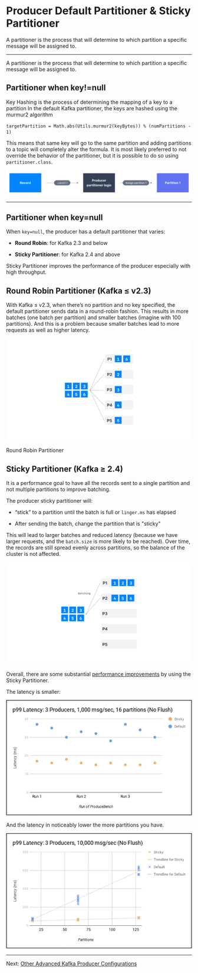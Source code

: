 Producer Default Partitioner & Sticky Partitioner
=================================================

A partitioner is the process that will determine to which partition a specific message will be assigned to.

* * *

A partitioner is the process that will determine to which partition a specific message will be assigned to.

Partitioner when key!=null
--------------------------

[](#Partitioner-when-key!=null-0)

Key Hashing is the process of determining the mapping of a key to a partition In the default Kafka partitioner, the keys are hashed using the murmur2 algorithm

```
targetPartition = Math.abs(Utils.murmur2(keyBytes)) % (numPartitions - 1)
```

This means that same key will go to the same partition and adding partitions to a topic will completely alter the formula. It is most likely preferred to not override the behavior of the partitioner, but it is possible to do so using `partitioner.class`.

![Kafka Producers use default partitioning logic to assign Kafka Messages to the appropriate Apache Kafka Partition.](../../static/images/Kafka_Producers_5.webp "Apache Kafka Producers and Default Partitioning")

* * *

Partitioner when key=null
-------------------------

[](#Partitioner-when-key=null-1)

When `key=null`, the producer has a default partitioner that varies:

*   **Round Robin**: for Kafka 2.3 and below
    
*   **Sticky Partitioner**: for Kafka 2.4 and above
    

Sticky Partitioner improves the performance of the producer especially with high throughput.

Round Robin Partitioner (Kafka ≤ v2.3)
--------------------------------------

[](#Round-Robin-Partitioner-(Kafka-≤-v2.3)-2)

With Kafka ≤ v2.3, when there’s no partition and no key specified, the default partitioner sends data in a round-robin fashion. This results in more batches (one batch per partition) and smaller batches (imagine with 100 partitions). And this is a problem because smaller batches lead to more requests as well as higher latency.

![Diagram showing round robin partitioner process in Apache Kafka](../../static/images/Round_Robin__2_.webp "Round Robin")

Round Robin Partitioner

Sticky Partitioner (Kafka ≥ 2.4)
--------------------------------

[](#Sticky-Partitioner-(Kafka-≥-2.4)-3)

It is a performance goal to have all the records sent to a single partition and not multiple partitions to improve batching.

The producer sticky partitioner will:

*   “stick” to a partition until the batch is full or `linger.ms` has elapsed
    
*   After sending the batch, change the partition that is "sticky"
    

This will lead to larger batches and reduced latency (because we have larger requests, and the `batch.size` is more likely to be reached). Over time, the records are still spread evenly across partitions, so the balance of the cluster is not affected.

![Diagram showing how sticky partitioner batches in Apache Kafka](../../static/images/Sticky_Partitioner_Batching__1_.webp "Sticky Partitioner Batching")

Overall, there are some substantial [performance improvements](https://cwiki.apache.org/confluence/display/KAFKA/KIP-480%3A+Sticky+Partitioner) by using the Sticky Partitioner.

The latency is smaller:

![Chart shopwing improved latency that sticky partitioner delivers in Apache Kafka](../../static/images/Sticky_Partitioner_Latency_1.webp "Apache Kafka Sticky Partitioner Performance Improvement")

And the latency in noticeably lower the more partitions you have.

![Apache Kafka Sticky Partitioner chart showing improved performance](../../static/images/Sticky_Partitioner_Latency_2.webp "Sticky Partitioner delivers lower latency")

---
Next: [Other Advanced Kafka Producer Configurations](https://github.com/AbdoMusk/Apache-Kafka/blob/main/5-%20Kafka%20Advanced%20Concepts/2-%20Kafka%20Producers%20Advanced/7-%20Other%20Advanced%20Kafka%20Producer%20Configurations.md)